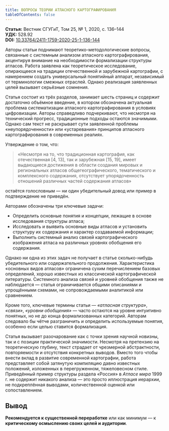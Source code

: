 ```yaml
---
title: ВОПРОСЫ ТЕОРИИ АТЛАСНОГО КАРТОГРАФИРОВАНИЯ
tableOfContents: false  
---
```


**Статья:** Вестник СГУГиТ, Том 25, № 1, 2020, с. 136–144  
**УДК:** 528.92  
**DOI:** [10.33764/2411-1759-2020-25-1-136-144](https://doi.org/10.33764/2411-1759-2020-25-1-136-144)

Авторы статьи поднимают теоретико-методологические вопросы, связанные с системным анализом атласного картографирования, акцентируя внимание на необходимости формализации структуры атласов. Работа заявлена как теоретическое исследование, опирающееся на традиции отечественной и зарубежной картографии, с намерением создать универсальный понятийный аппарат, независимый от терминологии смежных отраслей. Однако реализация заявленных целей вызывает серьёзные сомнения.

Статья состоит из трёх разделов, занимает шесть страниц и содержит достаточно объёмное введение, в котором обозначена актуальная проблема систематизации атласного картографирования в условиях цифровизации. Авторы справедливо подчеркивают, что несмотря на технический прогресс, традиционные подходы остаются значимыми. Однако сам текст не раскрывает сути заявленной проблемы «неупорядоченности» или «устаревания» принципов атласного картографирования в современных реалиях.

Утверждение о том, что:

> «Несмотря на то, что традиционная картография, как отечественная [4, 13], так и зарубежная [15, 19], имеет выдающиеся достижения в области создания мировых и региональных атласов общегеографического, тематического и комплексного содержания, отсутствует упорядоченность отношений различных частей содержания атласов»

остаётся голословным — ни один убедительный довод или пример в подтверждение не приведён.

Авторами обозначены три ключевые задачи:

- Определить основные понятия и концепции, лежащие в основе исследования структуры атласа;
- Исследовать и выявить основные виды атласов и установить структуру их содержания и характер создаваемой информации;
- Выполнить системный анализ связей картографического изображения атласа на различных уровнях обобщения его содержания.

Однако ни одна из этих задач не получает в статье сколько-нибудь убедительного или содержательного продолжения. Характеристика «основных видов атласов» ограничена сухим перечислением базовых определений, хорошо известных из классической картографической литературы. Системного анализа связей и уровней обобщения также не наблюдается — статья ограничивается общими описаниями и упрощёнными схемами, не сопровождаемыми аналитикой или сравнением.

Кроме того, ключевые термины статьи — *«атласная структура»*, *«связи»*, *«уровни обобщения»* — часто остаются на уровне интуитивно понятных, но не до конца формализованных категорий. Авторам следовало бы чётче разграничить и определить используемые понятия, особенно если целью ставится формализация.

Статья вызывает разочарование как с точки зрения научной новизны, так и с позиции практической значимости. Несмотря на претензию на теоретическую глубину, текст страдает от чрезмерной абстрактности, повторяемости и отсутствия конкретных выводов. Вместо того чтобы внести вклад в развитие современной картографии, работа представляет собой затянутую компиляцию давно известных положений, изложенных в перегруженном, тяжеловесном стиле. Приведённый пример структуры раздела «Россия» в *Атласе мира* 1999 г. не содержит никакого анализа — это просто иллюстрация иерархии, не подкреплённая выводами, количественной оценкой или сопоставлением.

## Вывод

**Рекомендуется к существенной переработке** или как минимум — к **критическому осмыслению своих целей и аудитории**.
